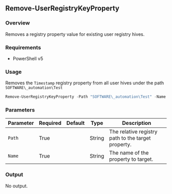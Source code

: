 ## Remove-UserRegistryKeyProperty
### Overview
Removes a registry property value for existing user registry hives.

### Requirements
- PowerShell v5

### Usage
Removes the `Timestamp` registry property from all user hives under the path `SOFTWARE\_automation\Test`

```powershell
Remove-UserRegistryKeyProperty -Path "SOFTWARE\_automation\Test" -Name "Timestamp"
```
### Parameters
| Parameter | Required | Default | Type   | Description                                        |
| --------- | -------- | ------- | ------ | -------------------------------------------------- |
| `Path`    | True     |         | String | The relative registry path to the target property. |
| `Name`    | True     |         | String | The name of the property to target.                |

### Output
No output.